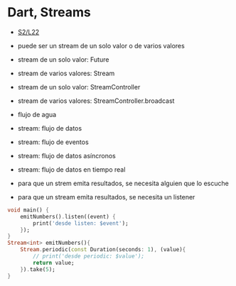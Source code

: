 Dart, Streams
=====================


- [S2/L22](https://www.youtube.com/watch?v=igbiVH8iLF0&list=PLCKuOXG0bPi0sIn-nDsi7ma9OV6MEMkxj&index=28)

- puede ser un stream de un solo valor o de varios valores
- stream de un solo valor: Future
- stream de varios valores: Stream
- stream de un solo valor: StreamController
- stream de varios valores: StreamController.broadcast
- flujo de agua
- stream: flujo de datos
- stream: flujo de eventos
- stream: flujo de datos asíncronos
- stream: flujo de datos en tiempo real


- para que un strem emita resultados, se necesita alguien que lo escuche
- para que un stream emita resultados, se necesita un listener


```dart
void main() {
    emitNumbers().listen((event) {
        print('desde listen: $event');
    });
}
Stream<int> emitNumbers(){
    Stream.periodic(const Duration(seconds: 1), (value){
        // print('desde periodic: $value');
        return value;
    }).take(5);
}
```